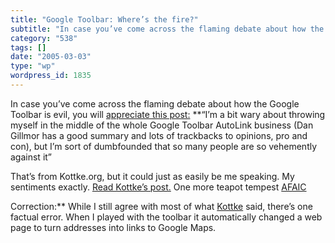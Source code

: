 ```yaml
---
title: "Google Toolbar: Where’s the fire?"
subtitle: "In case you’ve come across the flaming debate about how the Google Toolbar is evil, you will [apprec..."
category: "538"
tags: []
date: "2005-03-03"
type: "wp"
wordpress_id: 1835
---
```

In case you’ve come across the flaming debate about how the Google Toolbar is evil, you will [appreciate this post:](http://www.kottke.org/05/03/google-toolbar-autolink)
**“I’m a bit wary about throwing myself in the middle of the whole Google Toolbar AutoLink business (Dan Gillmor has a good summary and lots of trackbacks to opinions, pro and con), but I’m sort of dumbfounded that so many people are so vehemently against it”

That’s from Kottke.org, but it could just as easily be me speaking. My sentiments exactly. [Read Kottke’s post.](http://www.kottke.org/05/03/google-toolbar-autolink) One more teapot tempest [AFAIC](http://www.answers.com/topic/afaic)

Correction:** While I still agree with most of what [Kottke](http://www.kottke.org) said, there’s one factual error. When I played with the toolbar it automatically changed a web page to turn addresses into links to Google Maps.